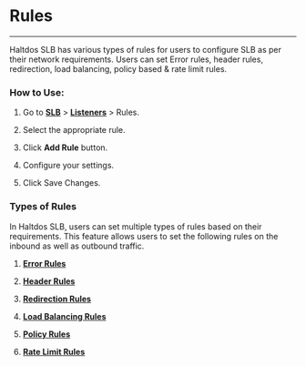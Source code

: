 # Rules

---

Haltdos SLB has various types of rules for users to configure SLB as per their network requirements. Users can set Error rules, header rules, redirection, load balancing, policy based & rate limit rules.

### How to Use:

1. Go to [**SLB**](/enterprise/adc) > [**Listeners**](../listeners.md) > Rules.

2. Select the appropriate rule.

3. Click **Add Rule** button.

4. Configure your settings. 

5. Click Save Changes. 

### Types of Rules

In Haltdos SLB, users can set multiple types of rules based on their requirements. This feature allows users to set the following rules on the inbound as well as outbound traffic.

1. [**Error Rules**](error_rules)

2. [**Header Rules**](header_rules)

3. [**Redirection Rules**](redirection_rules)

4. [**Load Balancing Rules**](upstream_rules)

5. [**Policy Rules**](policy_rules)

6. [**Rate Limit Rules**](rate_limit_rules)
